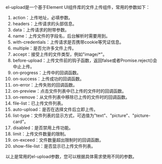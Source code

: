 el-upload是一个基于Element UI组件库的文件上传组件，常用的参数如下：

1. action：上传地址，必填参数。
2. headers：上传请求的头部信息。
3. data：上传请求的附带参数。
4. name：上传文件的字段名，后台解析时需要用到。
5. with-credentials：上传请求是否携带cookie等凭证信息。
6. multiple：是否允许多文件上传。
7. accept：接受上传的文件类型，例如"image/*"。
8. before-upload：上传文件前的钩子函数，返回false或者Promise.reject()会中止上传。
9. on-progress：上传中的回调函数。
10. on-success：上传成功的回调函数。
11. on-error：上传失败的回调函数。
12. on-preview：点击文件列表中已上传的文件时的回调函数。
13. on-remove：从文件列表中移除已上传的文件时的回调函数。
14. file-list：已上传文件列表。
15. auto-upload：是否在选择文件后立即上传。
16. list-type：文件列表的显示方式，可选值为"text"、"picture"、"picture-card"。
17. disabled：是否禁用上传功能。
18. limit：上传文件数量的限制。
19. on-exceed：文件数量超出限制时的回调函数。
20. show-file-list：是否显示已上传文件列表。

以上是常用的el-upload参数，您可以根据具体需求使用不同的参数。